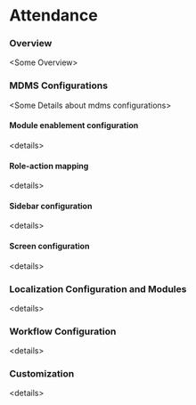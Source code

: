 # Attendance

### Overview

\<Some Overview>

### MDMS Configurations

\<Some Details about mdms configurations>

#### Module enablement configuration&#x20;

\<details>

#### Role-action mapping

\<details>

#### Sidebar configuration&#x20;

\<details>

#### Screen configuration&#x20;

\<details>

### Localization Configuration and Modules

\<details>

### &#x20;Workflow Configuration

\<details>

### Customization

\<details>
